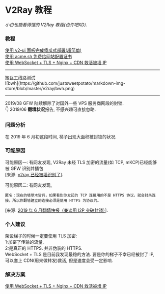 # V2Ray 教程
<i>小白也能看得懂的 V2Ray 教程(也许吧XD).</i>

### 教程
<a href="https://github.com/justsweetpotato/v2ray_tutorial/blob/master/auto.md">使用 v2-ui 面板完成傻瓜式部署(超简单)</a><br>
<a href="https://github.com/justsweetpotato/V2Ray_Tutorial/blob/master/ssl.md">使用 acme.sh 免费给网站配置证书</a><br>
<a href="https://github.com/justsweetpotato/V2Ray_Tutorial/blob/master/Back.md">使用 WebSocket + TLS + Nginx + CDN 救活被墙 IP</a>

<hr>
搬瓦工线路测试<br>
![bwh](https://github.com/justsweetpotato/markdown-img-store/blob/master/v2ray/bwh.png)
<hr>
2019/08 GFW 陆续解除了对国外一些 VPS 服务商网段的封锁.<br>
👇 2019/06 <b>翻墙状况</b>报告, 不感兴趣可直接忽略.

### 问题分析
在 2019 年 6 月初这段时间, 梯子出现大面积被封锁的状况.

### 可能原因
可能原因一: 有网友发现, V2Ray 未经 TLS 加密的流量(如 TCP, mKCP)已经能够被 GFW 识别并插包<br>
[来源: <a href="https://github.com/233boy/v2ray/issues/218">v2ray 已经被墙识别了</a>].

可能原因二: 有网友发现, 
```
匿名：现在的墙草木皆兵，如果看到你发起的 TCP 连接用的不是 HTTPS 协议，就会封杀连接。所以你翻墙建立的连接必须是使用 HTTPS 为协议的。
```
[来源: <a href="https://program-think.blogspot.com/2019/06/gfw-news.html">2019 年 6 月翻墙快报（兼谈用 I2P 突破封锁）</a>].

### 个人建议
架设梯子的时候一定要使用 TLS 加密:<br> 
1:加密了传输的流量.<br>
2:是真正的 HTTPS. 并非伪装的 HTTPS.<br>
WebSocket + TLS 是目前我发现最稳的方法. 要是你的梯子不幸已经被封了 IP, 可以套上 CDN(用来做转发)救活, 但是速度会受一定影响.

### 解决方案
<a href="https://github.com/justsweetpotato/V2Ray_Tutorial/blob/master/Back.md">使用 WebSocket + TLS + Nginx + CDN 救活被墙 IP</a>
